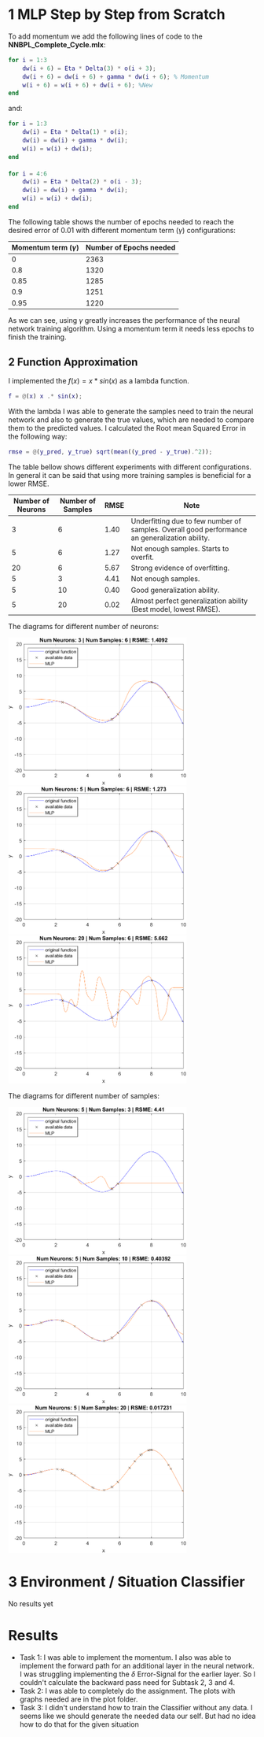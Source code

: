 # 1 MLP Step by Step from Scratch
To add momentum we add the following lines of code to the **NNBPL_Complete_Cycle.mlx**:

```matlab
for i = 1:3
	dw(i + 6) = Eta * Delta(3) * o(i + 3);
    dw(i + 6) = dw(i + 6) + gamma * dw(i + 6); % Momentum
    w(i + 6) = w(i + 6) + dw(i + 6); %New
end
```

and:

```matlab
for i = 1:3
    dw(i) = Eta * Delta(1) * o(i);
    dw(i) = dw(i) + gamma * dw(i);
    w(i) = w(i) + dw(i);
end

for i = 4:6
    dw(i) = Eta * Delta(2) * o(i - 3);
    dw(i) = dw(i) + gamma * dw(i);
    w(i) = w(i) + dw(i);
end    
```

The following table shows the number of epochs needed to reach the desired error of 0.01 with different momentum term ($\gamma$) configurations: 

| Momentum term ($\gamma$) | Number of Epochs needed |
| ------------------------ | ----------------------- |
| 0                        | 2363                    |
| 0.8                      | 1320                    |
| 0.85                     | 1285                    |
| 0.9                      | 1251                    |
| 0.95                     | 1220                    |

As we can see, using $\gamma$ greatly increases the performance of the neural network training algorithm. Using a momentum term it needs less epochs to finish the training.

## 2 Function Approximation

I implemented the $f(x) = x * sin(x)$ as a lambda function.  

```matlab
f = @(x) x .* sin(x);
```

With the lambda I was able to generate the samples need to train the neural network and also to generate the true values, which are needed to compare them to the predicted values. I calculated the Root mean Squared Error in the following way:

```matlab
rmse = @(y_pred, y_true) sqrt(mean((y_pred - y_true).^2));
```

The table bellow shows different experiments with different configurations. In general it can be said that using more training samples is beneficial for a lower RMSE.

| Number of Neurons | Number of Samples | RMSE | Note                                                         |
| ----------------- | ----------------- | ---- | ------------------------------------------------------------ |
| 3                 | 6                 | 1.40 | Underfitting due to few number of samples. Overall good performance an generalization ability. |
| 5                 | 6                 | 1.27 | Not enough samples. Starts to overfit.                       |
| 20                | 6                 | 5.67 | Strong evidence of overfitting.                              |
| 5                 | 3                 | 4.41 | Not enough samples.                                          |
| 5                 | 10                | 0.40 | Good generalization ability.                                 |
| 5                 | 20                | 0.02 | Almost perfect generalization ability (Best model, lowest RMSE). |



The diagrams for different number of neurons:

<img src="plots\n3s6.png" style="zoom:48%;" />
<img src="plots\n5s6.png" style="zoom:48%;" />
<img src="plots\n20s6.png" style="zoom:48%;" />

The diagrams for different number of samples:

<img src="plots\n5s3.png" style="zoom:48%;" />
<img src="plots\n5s10.png" style="zoom:48%;" />
<img src="plots\n5s20.png" style="zoom:48%;" />




# 3 Environment / Situation Classifier

No results yet




# Results

 * Task 1: I was able to implement the momentum. I also was able to implement the forward path for an additional layer in the neural network. I was struggling implementing the $\delta$ Error-Signal for the earlier layer. So I couldn't calculate the backward pass need for Subtask 2, 3 and 4.
 * Task 2: I was able to completely do the assignment. The plots with graphs needed are in the plot folder.
 * Task 3: I didn't understand how to train the Classifier without any data. I seems like we should generate the needed data our self. But had no idea how to do that for the given situation


